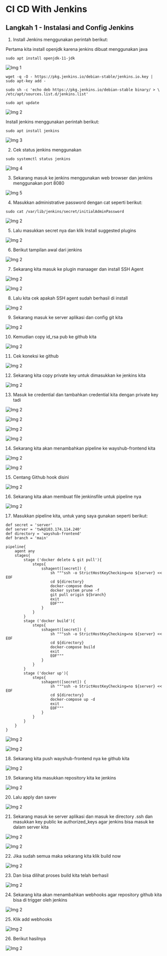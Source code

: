 # CI CD With Jenkins

## Langkah 1 - Instalasi and Config Jenkins

1. Install Jenkins menggunakan perintah berikut:

Pertama kita install openjdk karena jenkins dibuat menggunakan java

```
sudo apt install openjdk-11-jdk
```

![Img 1](assets/1.png)

```
wget -q -O - https://pkg.jenkins.io/debian-stable/jenkins.io.key | sudo apt-key add -
```

```
sudo sh -c 'echo deb https://pkg.jenkins.io/debian-stable binary/ > \
/etc/apt/sources.list.d/jenkins.list'
```

```
sudo apt update
```

![Img 2](assets/2.png)

Install jenkins menggunakan perintah berikut:

```
sudo apt install jenkins
```

![Img 3](assets/3.png)

2. Cek status jenkins menggunakan 

```
sudo systemctl status jenkins
```

![Img 4](assets/4.png)

3. Sekarang masuk ke jenkins menggunakan web browser dan jenkins menggunakan port 8080

![Img 5](assets/5.png)

4. Masukkan administrative password dengan cat seperti berikut:

```
sudo cat /var/lib/jenkins/secret/initialAdminPassword
```

![Img 2](assets/6.png)

5. Lalu masukkan secret nya dan klik Install suggested plugins

![Img 2](assets/7.png)

6. Berikut tampilan awal dari jenkins

![Img 2](assets/8.png)

7. Sekarang kita masuk ke plugin manaager dan install SSH Agent

![Img 2](assets/16.png)

![Img 2](assets/9.png)

8. Lalu kita cek apakah SSH agent sudah berhasil di install

![Img 2](assets/10.png)

9. Sekarang masuk ke server aplikasi dan config git kita

![Img 2](assets/11.png)

10. Kemudian copy id_rsa pub ke github kita

![Img 2](assets/12.png)

11. Cek koneksi ke github

![Img 2](assets/13.png)

12. Sekarang kita copy private key untuk dimasukkan ke jenkins kita

![Img 2](assets/14.png)

13. Masuk ke credential dan tambahkan credential kita dengan private key tadi

![Img 2](assets/16.png)

![Img 2](assets/17.png)

![Img 2](assets/18.png)

![Img 2](assets/19.png)

14. Sekarang kita akan menambahkan pipeline ke wayshub-frontend kita

![Img 2](assets/20.png)

![Img 2](assets/21.png)

15. Centang Github hook disini

![Img 2](assets/22.png)

16. Sekarang kita akan membuat file jenkinsfile untuk pipeline nya

![Img 2](assets/23.png)

17. Masukkan pipeline kita, untuk yang saya gunakan seperti berikut:

```
def secret = 'server'
def server = 'twk@103.174.114.240'
def directory = 'wayshub-frontend'
def branch = 'main'

pipeline{
    agent any
    stages{
        stage ('docker delete & git pull'){
            steps{
                sshagent([secret]) {
                    sh """ssh -o StrictHostKeyChecking=no ${server} << EOF
                    cd ${directory}
                    docker-compose down
                    docker system prune -f
                    git pull origin ${branch}
                    exit
                    EOF"""
                }
            }
        }
        stage ('docker build'){
            steps{
                sshagent([secret]) {
                    sh """ssh -o StrictHostKeyChecking=no ${server} << EOF
                    cd ${directory}
                    docker-compose build
                    exit
                    EOF"""
                }
            }
        }
        stage ('docker up'){
            steps{
                sshagent([secret]) {
                    sh """ssh -o StrictHostKeyChecking=no ${server} << EOF
                    cd ${directory}
                    docker-compose up -d
                    exit
                    EOF"""
                }
            }
        }
    }
}
```

![Img 2](assets/24.png)

![Img 2](assets/25.png)

18. Sekarang kita push wayshub-frontend nya ke github kita

![Img 2](assets/26.png)

19. Sekarang kita masukkan repository kita ke jenkins

![Img 2](assets/28.png)

20. Lalu apply dan savev

![Img 2](assets/29.png)

21. Sekarang masuk ke server aplikasi dan masuk ke directory .ssh dan masukkan key public ke authorized_keys agar jenkins bisa masuk ke dalam server kita

![Img 2](assets/30.png)

![Img 2](assets/31.png)

22. Jika sudah semua maka sekarang kita klik build now

![Img 2](assets/32.png)

23. Dan bisa dilihat proses build kita telah berhasil

![Img 2](assets/33.png)

24. Sekarang kita akan menambahkan webhooks agar repository github kita bisa di trigger oleh jenkins

![Img 2](assets/34.png)

25. Klik add webhooks

![Img 2](assets/35.png)

26. Berikut hasilnya

![Img 2](assets/36.png)
